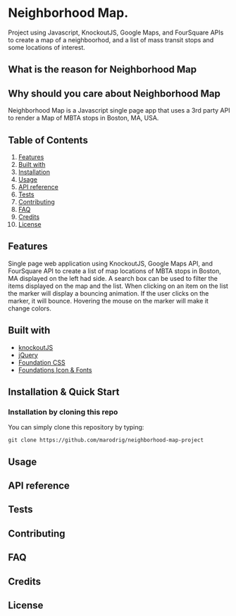 # Neighborhood Map.

Project using Javascript, KnockoutJS, Google Maps, and FourSquare APIs to create a map of a neighboorhod, and a list of mass transit stops and some locations of interest.

## What is the reason for Neighborhood Map

## Why should you care about Neighborhood Map

Neighborhood Map is a Javascript single page app that uses a 3rd party API to render a Map of MBTA stops in Boston, MA, USA.

## Table of Contents

1. [Features](#features)
2. [Built with](#built-with)
3. [Installation](#installation--quick-start)
3. [Usage](#usage)
4. [API reference](#api-reference)
5. [Tests](#tests)
6. [Contributing](#contributing)
7. [FAQ](#faq)
8. [Credits](#credits)
4. [License](#license)
  
## Features

Single page web application using KnockoutJS, Google Maps API, and FourSquare API to create a list 
of map locations of MBTA stops in Boston, MA displayed on the left had side.  A search box can be used 
to filter the items displayed on the map and the list.  When clicking on an item on the 
list the marker will display a bouncing animation.  If the user clicks on the marker, 
it will bounce.  Hovering the mouse on the marker will make it change colors.

## Built with
- [knockoutJS](https://knockoutjs.com/)
- [jQuery](https://jquery.com/)
- [Foundation CSS](https://foundation.zurb.com/)
- [Foundations Icon & Fonts](https://zurb.com/playground/foundation-icon-fonts-3)

## Installation & Quick Start

### Installation by cloning this repo

You can simply clone this repository by typing:

```
git clone https://github.com/marodrig/neighborhood-map-project
```

## Usage

## API reference

## Tests

## Contributing

## FAQ

## Credits

## License
